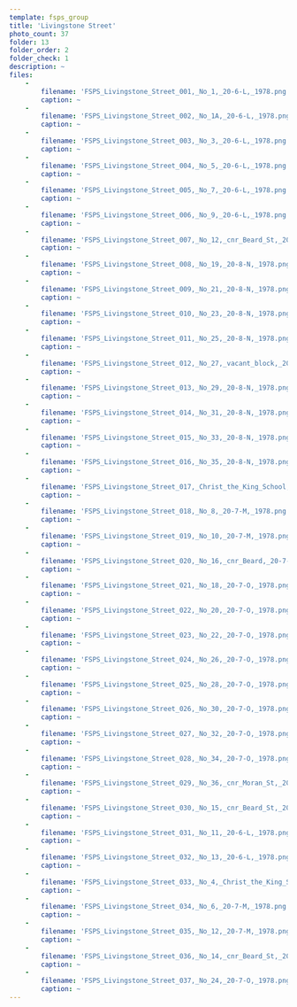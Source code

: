 ```yaml
---
template: fsps_group
title: 'Livingstone Street'
photo_count: 37
folder: 13
folder_order: 2
folder_check: 1
description: ~
files:
    -
        filename: 'FSPS_Livingstone_Street_001,_No_1,_20-6-L,_1978.png'
        caption: ~
    -
        filename: 'FSPS_Livingstone_Street_002,_No_1A,_20-6-L,_1978.png'
        caption: ~
    -
        filename: 'FSPS_Livingstone_Street_003,_No_3,_20-6-L,_1978.png'
        caption: ~
    -
        filename: 'FSPS_Livingstone_Street_004,_No_5,_20-6-L,_1978.png'
        caption: ~
    -
        filename: 'FSPS_Livingstone_Street_005,_No_7,_20-6-L,_1978.png'
        caption: ~
    -
        filename: 'FSPS_Livingstone_Street_006,_No_9,_20-6-L,_1978.png'
        caption: ~
    -
        filename: 'FSPS_Livingstone_Street_007,_No_12,_cnr_Beard_St,_20-8-N,_1978.png'
        caption: ~
    -
        filename: 'FSPS_Livingstone_Street_008,_No_19,_20-8-N,_1978.png'
        caption: ~
    -
        filename: 'FSPS_Livingstone_Street_009,_No_21,_20-8-N,_1978.png'
        caption: ~
    -
        filename: 'FSPS_Livingstone_Street_010,_No_23,_20-8-N,_1978.png'
        caption: ~
    -
        filename: 'FSPS_Livingstone_Street_011,_No_25,_20-8-N,_1978.png'
        caption: ~
    -
        filename: 'FSPS_Livingstone_Street_012,_No_27,_vacant_block,_20-8-N,_1978.png'
        caption: ~
    -
        filename: 'FSPS_Livingstone_Street_013,_No_29,_20-8-N,_1978.png'
        caption: ~
    -
        filename: 'FSPS_Livingstone_Street_014,_No_31,_20-8-N,_1978.png'
        caption: ~
    -
        filename: 'FSPS_Livingstone_Street_015,_No_33,_20-8-N,_1978.png'
        caption: ~
    -
        filename: 'FSPS_Livingstone_Street_016,_No_35,_20-8-N,_1978.png'
        caption: ~
    -
        filename: 'FSPS_Livingstone_Street_017,_Christ_the_King_School,_20-7-M,_1978.png'
        caption: ~
    -
        filename: 'FSPS_Livingstone_Street_018,_No_8,_20-7-M,_1978.png'
        caption: ~
    -
        filename: 'FSPS_Livingstone_Street_019,_No_10,_20-7-M,_1978.png'
        caption: ~
    -
        filename: 'FSPS_Livingstone_Street_020,_No_16,_cnr_Beard,_20-7-O,_1978.png'
        caption: ~
    -
        filename: 'FSPS_Livingstone_Street_021,_No_18,_20-7-O,_1978.png'
        caption: ~
    -
        filename: 'FSPS_Livingstone_Street_022,_No_20,_20-7-O,_1978.png'
        caption: ~
    -
        filename: 'FSPS_Livingstone_Street_023,_No_22,_20-7-O,_1978.png'
        caption: ~
    -
        filename: 'FSPS_Livingstone_Street_024,_No_26,_20-7-O,_1978.png'
        caption: ~
    -
        filename: 'FSPS_Livingstone_Street_025,_No_28,_20-7-O,_1978.png'
        caption: ~
    -
        filename: 'FSPS_Livingstone_Street_026,_No_30,_20-7-O,_1978.png'
        caption: ~
    -
        filename: 'FSPS_Livingstone_Street_027,_No_32,_20-7-O,_1978.png'
        caption: ~
    -
        filename: 'FSPS_Livingstone_Street_028,_No_34,_20-7-O,_1978.png'
        caption: ~
    -
        filename: 'FSPS_Livingstone_Street_029,_No_36,_cnr_Moran_St,_20-7-O,_1978.png'
        caption: ~
    -
        filename: 'FSPS_Livingstone_Street_030,_No_15,_cnr_Beard_St,_20-6-L,_1978.png'
        caption: ~
    -
        filename: 'FSPS_Livingstone_Street_031,_No_11,_20-6-L,_1978.png'
        caption: ~
    -
        filename: 'FSPS_Livingstone_Street_032,_No_13,_20-6-L,_1978.png'
        caption: ~
    -
        filename: 'FSPS_Livingstone_Street_033,_No_4,_Christ_the_King_School,_20-7-M,_1978.png'
        caption: ~
    -
        filename: 'FSPS_Livingstone_Street_034,_No_6,_20-7-M,_1978.png'
        caption: ~
    -
        filename: 'FSPS_Livingstone_Street_035,_No_12,_20-7-M,_1978.png'
        caption: ~
    -
        filename: 'FSPS_Livingstone_Street_036,_No_14,_cnr_Beard_St,_20-7-M,_1978.png'
        caption: ~
    -
        filename: 'FSPS_Livingstone_Street_037,_No_24,_20-7-O,_1978.png'
        caption: ~
---
```

